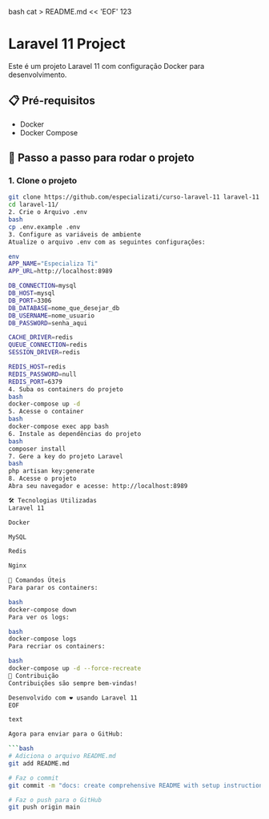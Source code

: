bash
cat > README.md << 'EOF' 123
# Laravel 11 Project

Este é um projeto Laravel 11 com configuração Docker para desenvolvimento.

## 📋 Pré-requisitos

- Docker
- Docker Compose

## 🚀 Passo a passo para rodar o projeto

### 1. Clone o projeto
```bash
git clone https://github.com/especializati/curso-laravel-11 laravel-11
cd laravel-11/
2. Crie o Arquivo .env
bash
cp .env.example .env
3. Configure as variáveis de ambiente
Atualize o arquivo .env com as seguintes configurações:

env
APP_NAME="Especializa Ti"
APP_URL=http://localhost:8989

DB_CONNECTION=mysql
DB_HOST=mysql
DB_PORT=3306
DB_DATABASE=nome_que_desejar_db
DB_USERNAME=nome_usuario
DB_PASSWORD=senha_aqui

CACHE_DRIVER=redis
QUEUE_CONNECTION=redis
SESSION_DRIVER=redis

REDIS_HOST=redis
REDIS_PASSWORD=null
REDIS_PORT=6379
4. Suba os containers do projeto
bash
docker-compose up -d
5. Acesse o container
bash
docker-compose exec app bash
6. Instale as dependências do projeto
bash
composer install
7. Gere a key do projeto Laravel
bash
php artisan key:generate
8. Acesse o projeto
Abra seu navegador e acesse: http://localhost:8989

🛠️ Tecnologias Utilizadas
Laravel 11

Docker

MySQL

Redis

Nginx

📝 Comandos Úteis
Para parar os containers:

bash
docker-compose down
Para ver os logs:

bash
docker-compose logs
Para recriar os containers:

bash
docker-compose up -d --force-recreate
🤝 Contribuição
Contribuições são sempre bem-vindas!

Desenvolvido com ❤️ usando Laravel 11
EOF

text

Agora para enviar para o GitHub:

```bash
# Adiciona o arquivo README.md
git add README.md

# Faz o commit
git commit -m "docs: create comprehensive README with setup instructions"

# Faz o push para o GitHub
git push origin main